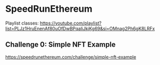 # SpeedRunEthereum

Playlist classes: https://youtube.com/playlist?list=PLJz1HruEnenAf80uOfDwBPqaliJkjKg69&si=OMnag2Ph6gK8LRFx

## Challenge 0: Simple NFT Example
https://speedrunethereum.com/challenge/simple-nft-example